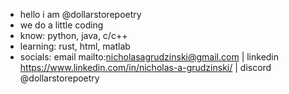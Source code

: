 - hello i am @dollarstorepoetry
- we do a little coding
- know: python, java, c/c++
- learning: rust, html, matlab
- socials: email mailto:nicholasagrudzinski@gmail.com | linkedin https://www.linkedin.com/in/nicholas-a-grudzinski/ | discord @dollarstorepoetry

<!---
dollarstorepoetry/dollarstorepoetry is a ✨ special ✨ repository because its `README.md` (this file) appears on your GitHub profile.
You can click the Preview link to take a look at your changes.
--->
